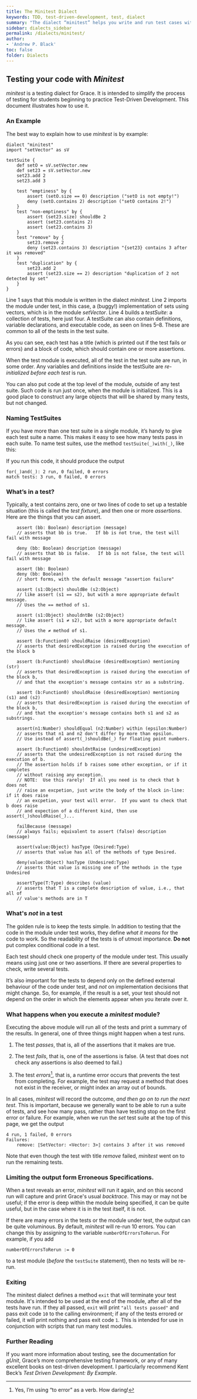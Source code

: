 ```yaml
---
title: The Minitest Dialect
keywords: TDD, test-driven-development, test, dialect
summary: "The dialect “minitest” helps you write and run test cases with low overhead.  It supports the practice of test-driven development (TDD)."  
sidebar: dialects_sidebar
permalink: /dialects/minitest/
author:
- 'Andrew P. Black'
toc: false
folder: Dialects
---
```



## Testing your code with _Minitest_


*minitest* is a testing dialect for Grace. It is intended to simplify
the process of testing for students beginning to practice Test-Driven
Development. This document illustrates how to use it.

### An Example


The best way to explain how to use *minitest* is by example:

    dialect "minitest"
    import "setVector" as sV

    testSuite {
        def setO = sV.setVector.new
        def set23 = sV.setVector.new
        set23.add 2
        set23.add 3

        test "emptiness" by {
            assert (setO.size == 0) description ("setO is not empty!")
            deny (setO.contains 2) description ("setO contains 2!")
        }
        test "non-emptiness" by {
            assert (set23.size) shouldBe 2
            assert (set23.contains 2)
            assert (set23.contains 3)
        }
        test "remove" by {
            set23.remove 2
            deny (set23.contains 3) description "{set23} contains 3 after it was removed"
        }
        test "duplication" by {
            set23.add 2
            assert (set23.size == 2) description "duplication of 2 not detected by set"
        }
    }

Line 1 says that this module is written in the dialect *minitest*. Line
2 imports the module under test, in this case, a (buggy!) implementation
of sets using vectors, which is in the module *setVector*. Line 4 builds
a *testSuite*: a collection of tests, here just four. A testSuite can
also contain definitions, variable declarations, and executable code, as
seen on lines 5–8.  These are common to all of the tests in the test suite.

As you can see, each test has a title (which is printed out if the test
fails or errors) and a block of code, which should contain one or more
assertions.

When the test module is executed, all of the test in the test suite are
run, in some order. Any variables and definitions inside the testSuite
are _re-initialized before each test_ is run.

You can also put code at the top level of the module, outside of any test suite.
Such code is run just once, when the module is initialized.  This is a good place
to construct any large objects that will be shared by many tests, but not changed.

### Naming TestSuites

If you have more than one test suite in a single module, it’s handy to give each
test suite a name. 
This makes it easy to see how many tests pass in each suite.
To name test suites, use the method `testSuite(_)with(_)`, like this:

<object id="minitest_for_and" data="{{site.editor}}?minitest_for_and" width="100%" height="550px"> </object>

If you run this code, it should produce the output

    for(_)and(_): 2 run, 0 failed, 0 errors
    match tests: 3 run, 0 failed, 0 errors

### What’s in a test?


Typically, a test contains zero, one or two lines of code to set up a
testable situation (this is called the _test fixture_), and then one or more *assertions*. Here are the
things that you can assert.


        assert (bb: Boolean) description (message)
        // asserts that bb is true.   If bb is not true, the test will fail with message

        deny (bb: Boolean) description (message)
        // asserts that bb is false.   If bb is not false, the test will fail with message

        assert (bb: Boolean)
        deny (bb: Boolean)
        // short forms, with the default message "assertion failure"

        assert (s1:Object) shouldBe (s2:Object)
        // like assert (s1 == s2), but with a more appropriate default message.  
        // Uses the == method of s1.

        assert (s1:Object) shouldntBe (s2:Object)
        // like assert (s1 ≠ s2), but with a more appropriate default message. 
        // Uses the ≠ method of s1.

        assert (b:Function0) shouldRaise (desiredException)
        // asserts that desiredException is raised during the execution of the block b
        
        assert (b:Function0) shouldRaise (desiredException) mentioning (str)
        // asserts that desiredException is raised during the execution of the block b,
        // and that the exception's message contains str as a substring. 
        
        assert (b:Function0) shouldRaise (desiredException) mentioning (s1) and (s2)
        // asserts that desiredException is raised during the execution of the block b,
        // and that the exception's message contains both s1 and s2 as substrings. 

        assert(n1:Number) shouldEqual (n2:Number) within (epsilon:Number)
        // asserts that n1 and n2 don't differ by more than epsilon.
        // Use instead of assert(_)shouldBe(_) for floating point numbers.
        
        assert (b:Function0) shouldntRaise (undesiredException)
        // asserts that the undesiredException is not raised during the execution of b.
        // The assertion holds if b raises some other exception, or if it completes
        // without raising any exception.
        // NOTE:  Use this rarely!  If all you need is to check that b does not
        // raise an excpetion, just write the body of the block in-line: if it does raise
        // an excpetion, your test will error.  If you want to check that b does raise
        // and expection of a different kind, then use assert(_)shouldRaise(_)...

        failBecause (message)
        // always fails; equivalent to assert (false) description (message)

        assert(value:Object) hasType (Desired:Type)
        // asserts that value has all of the methods of type Desired.

        deny(value:Object) hasType (Undesired:Type)
        // asserts that value is missing one of the methods in the type Undesired
        
        assertType(T:Type) describes (value)
        // asserts that T is a complete description of value, i.e., that all of
        // value's methods are in T

### What's _not_ in a test

The golden rule is to keep the tests simple. In addition to testing that
the code in the module under test works, they define *what it means* for
the code to work. So the readability of the tests is of utmost
importance.  **Do not** put complex conditional code in a test.

Each test should check one property of the module under test.  This usually
means using just one or two assertions.  If there are several properties to check,
write several tests.

It’s also important for the tests to depend only on the defined external
behaviour of the code under test, and *not* on implementation decisions
that might change. So, for example, if the result is a set, your test
should not depend on the order in which the elements appear when you
iterate over it.

### What happens when you execute a *minitest* module?


Executing the above module will run all of the tests and print a summary
of the results. In general, one of three things might happen when a test
runs.

1.  The test *passes*, that is, all of the assertions that it makes
    are true.

2.  The test *fails*, that is, one of the assertions is false. (A test that
    does not check any assertions is also deemed to fail.)

3.  The test *errors*[^1], that is, a runtime error occurs that prevents
    the test from completing. For example, the test may request a method
    that does not exist in the receiver, or might index an array out
    of bounds.

In all cases, *minitest* will record the outcome, *and then go on to run
the next test*. This is important, because we generally want to be able
to run a suite of tests, and see how many pass, rather than have testing
stop on the first error or failure. For example, when we run the _set_
test suite at the top of this page, we get the output

    4 run, 1 failed, 0 errors
    Failures:
        remove: ⟦SetVector: <Vector: 3>⟧ contains 3 after it was removed

Note that even though the test with title *remove* failed, *minitest*
went on to run the remaining tests.

### Limiting the output form Erroneous Specifications.

When a test reveals an error, _minitest_ will
run it again, and on this second run will capture and print Grace's usual _backtrace_.
This may or may not be useful;  if the error is deep within the module being specified,
it can be quite useful, but in the case where it is in the test itself, it is not.

If there are many errors in the tests or the module under test, 
the output can be quite voluminous.  By default,  _minitest_ will re-run 10 errors.
You can change this by assigning to the variable `numberOfErrorsToRerun`.  For example,
if you add 

    numberOfErrorsToRerun := 0
    
to a test module (_before_ the `testSuite` statement), then no 
tests will be re-run.

### Exiting

The minitest dialect defines a method `exit` that will terminate your test module.
It's intended to be used at the end of the module, after all of the tests have run.
If they all passed, `exit` will print `"all tests passed"` and pass exit code `10`
to the calling environment; if any of 
the tests errored or failed, it will print nothing and pass exit code `1`. 
This is intended for use in conjunction with scripts that run many test modules. 

### Further Reading

If you want more information about testing, see the documentation for
*gUnit*, Grace’s more comprehensive testing framework, or any of many
excellent books on test-driven development. I particularly recommend
Kent Beck’s *Test Driven Development: By Example*.

[^1]: Yes, I’m using “to error” as a verb. How daring!
